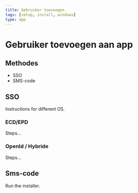 ```yaml
---
title: Gebruiker toevoegen
tags: [setup, install, windows]
type: app
---
```


# Gebruiker toevoegen aan app

## Methodes

- SSO
- SMS-code

## SSO

Instructions for different OS.

### ECD/EPD

Steps...

### OpenId / Hybride

Steps...

## Sms-code

Run the installer.
